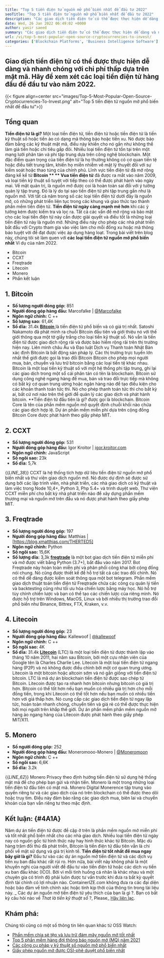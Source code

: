 ```yaml
---
title: "Top 5 tiền điện tử nguồn mở phổ biến nhất để đầu tư 2022" 
seoTitle: "Top 5 tiền điện tử nguồn mở phổ biến nhất để đầu tư 2022" 
description: "Các giao dịch tiền điện tử có thể được thực hiện dễ dàng và nhanh chóng với chi phí thấp dựa trên mật mã. Hãy xem xét các loại tiền điện tử hàng đầu để đầu tư vào năm 2022." 
date: Wed, 26 Jan 2022 06:49:02 +0000
author: yasir saeed
summary: "Các giao dịch tiền điện tử có thể được thực hiện dễ dàng và nhanh chóng với chi phí thấp dựa trên mật mã. Hãy xem xét các loại tiền điện tử hàng đầu để đầu tư vào năm 2022." 
url: /vi/top-5-most-popular-open-source-cryptocurrencies-to-invest/
categories: ['Blockchain Platforms', 'Business Intelligence Software']
---
```


## Giao dịch tiền điện tử có thể được thực hiện dễ dàng và nhanh chóng với chi phí thấp dựa trên mật mã. Hãy để xem xét các loại tiền điện tử hàng đầu để đầu tư vào năm 2022.

{{< figure align=center src="images/Top-5-Most-Popular-Open-Source-Cryptocurrencies-To-Invest.png" alt="Top 5 tiền điện tử nguồn mở phổ biến nhất để đầu tư">}}


## **Tổng quan**
**Tiền điện tử là gì?** Một loại tiền điện tử, tiền điện tử hoặc tiền điện tử là tiền kỹ thuật số hoặc tiền ảo có dạng mã thông báo hoặc tiền xu. Nó được bảo đảm bằng các kỹ thuật mật mã, điều này khiến cho nó gần như không thể làm giả tiền hoặc chi tiêu gấp đôi. Nhiều loại tiền điện tử tồn tại trên một mạng lưới phân tán và phi tập trung dựa trên công nghệ blockchain. Một đặc điểm quan trọng của tiền điện tử là họ thường không có cơ quan tiền tệ hoặc điều tiết trung tâm, khiến họ miễn nhiễm về mặt lý thuyết đối với sự kiểm soát hoặc thao túng của chính phủ.
Lĩnh vực tiền điện tử đã mở rộng đáng kể kể từ **Bitcoin ** ** Vua tiền điện tử**  đã được ra mắt vào năm 2009, và loại tiền kỹ thuật số tuyệt vời tiếp theo có thể được phát hành vào ngày mai. Về mặt quản trị, là nguồn mở được coi là hoàn toàn sai đối với ý tưởng quản lý tập trung. Đó là lý do tại sao tiền điện tử phi tập trung gần như là nguồn mở.
Với tất cả năm trong số các loại tiền điện tử dưới đây là nguồn mở, có những phát triển liên tục trong các khung và giao thức tạo thành phần mềm tiền điện tử.  **Tiền điện tử ngày càng mạnh mẽ hơn**  khi các ý tưởng kém được kiểm tra và lọc ra. Tất cả các vấn đề mở rộng và bảo mật cho các loại tiền điện tử này cần được giải quyết và điều tốt là những loại tiền điện tử này là nguồn mở. Những điều này cho phép các nhà phát triển bắt đầu với Crypto tham gia vào việc làm cho mỗi đồng xu hoặc mã thông báo tuyệt vời để đạt được việc áp dụng hàng loạt.
Trong bài viết trên blog này, chúng tôi sẽ làm quen với  **các loại tiền điện tử nguồn mở phổ biến nhất**  Ví dụ của năm 2022.
  * Bitcoin
  * CCXT
  * Freqtrade
  * Litecoin
  * Monero
  * Phần kết luận

## 1. Bitcoin
  * **Số lượng người đóng góp:**  851
  * **Người đóng góp hàng đầu:**  Marcofalke | [@Marcofalke][1]
  * **Ngôn ngữ chính:**  C ++
  * **Số lượng sao:**  61,4K
  * **Số dĩa:**  31.4k
[ **Bitcoin** ][2] là tiền điện tử phổ biến và có giá trị nhất. Satoshi Nakamoto đã phát minh ra chuỗi Bitcoin đầu tiên và giới thiệu nó với thế giới thông qua một tờ giấy trắng cho loại tiền kỹ thuật số. Nó vẫn là tiền điện tử được giao dịch rộng rãi và được bảo hiểm rộng rãi trên thị trường hiện nay. Liên minh châu Âu và Đạo luật Dịch vụ Thanh toán Nhật Bản xác định Bitcoin là bất động sản pháp lý. Các thị trường trực tuyến lớn nhất thế giới được gọi là trao đổi Bitcoin Bitcoin cho phép mọi người mua, bán, chuyển và lưu trữ bitcoin bằng các loại tiền tệ khác nhau.
Bitcoin là một loại tiền kỹ thuật số với một hệ thống phi tập trung, ghi lại các giao dịch trong một sổ cái phân tán có tên là blockchain. Bitcoin sử dụng công nghệ ngang hàng để mua, bán và trao đổi trực tiếp mà không có bất kỳ cơ quan trung ương hoặc ngân hàng nào để tạo điều kiện cho các khoản thanh toán tức thì. Nó cho phép thanh toán tức thì cho bất kỳ ai, bất cứ nơi nào trên thế giới để quản lý các giao dịch và phát hành bitcoin.
**Tiền điện tử đầu tiên là gì? được gọi là blockchain. Bitcoin Core là tên của phần mềm nguồn mở quyết định chuỗi khối nào chứa các giao dịch hợp lệ. Dự án phần mềm miễn phí dựa trên cộng đồng Bitcoin Core được phát hành theo giấy phép MIT.

## 2. CCXT
  * **Số lượng người đóng góp:**  531
  * **Người đóng góp hàng đầu:**  Igor Kroitor | [igor.kroitor.com][3]
  * **Ngôn ngữ chính:**  JavaScript
  * **Số ngôi sao:**  23k
  * **Số dĩa:**  5,7k

{{_LINE_38_}}
CCXT là hệ thống tích hợp dữ liệu tiền điện tử nguồn mở phổ biến nhất và thư viện giao dịch nguồn mở. Nó được dự định sẽ được sử dụng bởi các lập trình viên, nhà phát triển, các nhà giao dịch có kỹ thuật và làm việc trong Node 10,4+, Python 3, Php 5.4+ và trình duyệt web. Thư viện CCXT miễn phí cho bất kỳ nhà phát triển nào để xây dựng phần mềm thương mại và nguồn mở trên đầu và nó được phát hành theo giấy phép MIT.

## 3. Freqtrade
  * **Số lượng người đóng góp:**  197
  * **Người đóng góp hàng đầu:**  Matthias | [https://blog.xmatthias.com/THERTED5]
  * **Ngôn ngữ chính:**  Python
  * **Số ngôi sao:**  15,6K
  * **Số lượng dĩa:**  3,3k
**[freqtrade][6]** là một bot giao dịch tiền điện tử miễn phí và mở được viết bằng Python (3.7+), bắt đầu vào năm 2017. Bot Freqtrade này hoàn toàn miễn phí và phân phối công khai bởi cộng đồng nói chung. Nó cũng được thiết kế để hỗ trợ tất cả các trao đổi chính. Nó có thể dễ dàng được kiểm soát thông qua một bot telegram.
Phần mềm giao dịch thuật toán tiền điện tử Freqtrade chứa các công cụ quản lý tiền và backtesting cũng như tối ưu hóa chiến lược bằng máy học. Nó hỗ trợ tùy chỉnh chiến lược và bạn có thể tạo các chiến lược của riêng mình. Nó được hỗ trợ trên Windows, MacOS, Linux và bởi nhiều thị trường trao đổi phổ biến như Binance, Bittrex, FTX, Kraken, v.v.

## 4. Litecoin
  * **Số lượng người đóng góp:**  23
  * **Người đóng góp hàng đầu:**  Kallewoof | [@kallewoof][7]
  * **Ngôn ngữ chính:**  C ++
  * **Số ngôi sao:**  4K
  * **Số dĩa:**  31.4k
**[Litecoin][8]** (LTC) là một loại tiền điện tử được thành lập vào tháng 10 năm 2011, hai năm sau Bitcoin, bởi một cựu nhân viên của Google tên là Charles Charlie Lee. Litecoin là một loại tiền điện tử ngang hàng (P2P) và nó không được điều chỉnh bởi một cơ quan trung ương. Litecoin là một bitcoin hoặc altcoin sớm và nó gần giống với tiền điện tử bitcoin. LTC là mã dự án blockchain tiền điện tử được sao chép từ Bitcoin.
Litecoin được tạo ra nhanh hơn bitcoin nhưng bitcoin có giá trị hơn. Bitcoin có thể tốt hơn nếu bạn muốn có nhiều giá trị hơn cho mỗi đồng tiền, trong khi Litecoin có thể tốt hơn nếu bạn muốn có nhiều tiền hơn với giá thấp hơn. Nó cung cấp các giao dịch tiền điện tử ngay lập tức, hoàn toàn nhanh chóng, chuyển tiền và giá rẻ có thể được thực hiện bởi mọi người trên khắp thế giới. Dự án phần mềm phần mềm nguồn mở hàng ảo ngang hàng của Litecoin được phát hành theo giấy phép MIT/X11.

## 5. Monero
  * **Số người đóng góp:**  252
  * **Người đóng góp hàng đầu:**  Moneromooo-Monero | [@Moneromoon][9]
  * **Ngôn ngữ chính:**  C ++
  * **Số ngôi sao:**  6,6K
  * **Số dĩa:**  3.2k

{{_LINE_62_}}
Monero Privacy theo định hướng tiền điện tử sử dụng hệ thống mật mã để cho phép bạn gửi và nhận tiền. Monero là một trong những loại tiền điện tử đầu tiên có mật mã. Monero Digital Monerence tập trung vào quyền riêng tư và các giao dịch của nó trên blockchain có thể được theo dõi hoặc truy tìm. Điều này đảm bảo rằng các giao dịch mua, biên lai và chuyển khoản của bạn vẫn riêng tư theo mặc định.

##  **Kết luận:**    {#4A1A}
Năm dự án tiền điện tử được đề cập ở trên là phần mềm nguồn mở miễn phí và tốt nhất phổ biến nhất cho các nhà giao dịch. Nhiều loại tiền điện tử ngày nay có nguồn gốc từ hình thức này hay hình thức khác từ Bitcoin. Mặc dù hàng trăm đối thủ đã phát triển, Bitcoin là tiền điện tử đầu tiên vẫn là chi phối về mặt sử dụng và giá trị kinh tế.
**Tiền điện tử tốt nhất để mua ngay bây giờ là gì?** Đầu tư vào các dự án nguồn mở tiền điện tử và các dịch vụ tiền xu ban đầu khác rất rủi ro. Hơn nữa, bài viết này không phải là một khuyến nghị của người viết để đầu tư vào tiền điện tử hoặc các dịch vụ tiền xu ban đầu khác (ICO). Bởi vì mỗi tình huống cá nhân là khác nhau và một chuyên gia có trình độ phải luôn được tư vấn trước khi đưa ra bất kỳ quyết định tài chính có lợi nhuận nào. ContainerIZE.com không đưa ra các đại diện hoặc bảo đảm về tính chính xác hoặc tính kịp thời của thông tin trong tài liệu này.
_ Các dự án nguồn mở tiền điện tử yêu thích của bạn là gì ?. Bạn có bất kỳ câu hỏi nào về _That là tiền kỹ thuật số_ ?, Please_ [Hãy liên lạc][11].

## Khám phá:
Chúng tôi cũng có một số thông tin liên quan khác từ OSS Watch:
  * [Phần mềm chia sẻ tệp và lưu trữ đám mây nguồn mở tốt nhất][12]
  * [Top 5 phần mềm hàng đợi thông báo nguồn mở (MQ) năm 2021][13]
  * [Các công cụ pháp y kỹ thuật số nguồn mở phổ biến nhất][14]
  * [Giấy phép nguồn mở được OSI-phê duyệt phổ biến nhất][15]

  
[1]: https://twitter.com/spyced?lang=en
[2]: https://github.com/bitcoin/bitcoin
[3]: http://igor.kroitor.com/
[4]: https://github.com/ccxt/ccxt
[5]: https://twitter.com/liggitt?lang=en
[6]: https://github.com/freqtrade/freqtrade
[7]: https://twitter.com/brian_coca?lang=en
[8]: https://github.com/litecoin-project/litecoin
[9]: https://twitter.com/timograham?lang=en
[10]: https://github.com/monero-project/monero
[11]: mailto:yasir.saeed@aspose.com
[12]: https://products.containerize.com/backup-and-sync/
[13]: https://blog.containerize.com/message-queue-software/top-5-open-source-message-queue-software-in-2021/
[14]: https://blog.containerize.com/digital-forensic-tools/top-5-open-source-digital-forensic-tools-in-2021/
[15]: https://blog.containerize.com/licenses-standards/top-5-most-popular-osi-approved-open-source-licenses-of-2021/
